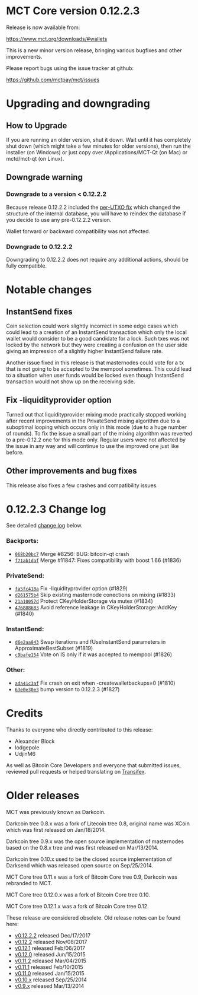 MCT Core version 0.12.2.3
==========================

Release is now available from:

  <https://www.mct.org/downloads/#wallets>

This is a new minor version release, bringing various bugfixes and other
improvements.

Please report bugs using the issue tracker at github:

  <https://github.com/mctpay/mct/issues>


Upgrading and downgrading
=========================

How to Upgrade
--------------

If you are running an older version, shut it down. Wait until it has completely
shut down (which might take a few minutes for older versions), then run the
installer (on Windows) or just copy over /Applications/MCT-Qt (on Mac) or
mctd/mct-qt (on Linux).

Downgrade warning
-----------------

### Downgrade to a version < 0.12.2.2

Because release 0.12.2.2 included the [per-UTXO fix](release-notes/mct/release-notes-0.12.2.2.md#per-utxo-fix)
which changed the structure of the internal database, you will have to reindex
the database if you decide to use any pre-0.12.2.2 version.

Wallet forward or backward compatibility was not affected.

### Downgrade to 0.12.2.2

Downgrading to 0.12.2.2 does not require any additional actions, should be
fully compatible.

Notable changes
===============

InstantSend fixes
-----------------

Coin selection could work slightly incorrect in some edge cases which could
lead to a creation of an InstantSend transaction which only the local wallet
would consider to be a good candidate for a lock. Such txes was not locked by
the network but they were creating a confusion on the user side giving an
impression of a slightly higher InstantSend failure rate.

Another issue fixed in this release is that masternodes could vote for a tx
that is not going to be accepted to the mempool sometimes. This could lead to
a situation when user funds would be locked even though InstantSend transaction
would not show up on the receiving side.

Fix -liquidityprovider option
-----------------------------

Turned out that liquidityprovider mixing mode practically stopped working after
recent improvements in the PrivateSend mixing algorithm due to a suboptimal
looping which occurs only in this mode (due to a huge number of rounds). To fix
the issue a small part of the mixing algorithm was reverted to a pre-0.12.2 one
for this mode only. Regular users were not affected by the issue in any way and
will continue to use the improved one just like before.

Other improvements and bug fixes
--------------------------------

This release also fixes a few crashes and compatibility issues.


0.12.2.3 Change log
===================

See detailed [change log](https://github.com/mctpay/mct/compare/v0.12.2.2...mctpay:v0.12.2.3) below.

### Backports:
- [`068b20bc7`](https://github.com/mctpay/mct/commit/068b20bc7) Merge #8256: BUG: bitcoin-qt crash
- [`f71ab1daf`](https://github.com/mctpay/mct/commit/f71ab1daf) Merge #11847: Fixes compatibility with boost 1.66 (#1836)

### PrivateSend:
- [`fa5fc418a`](https://github.com/mctpay/mct/commit/fa5fc418a) Fix -liquidityprovider option (#1829)
- [`d261575b4`](https://github.com/mctpay/mct/commit/d261575b4) Skip existing masternode conections on mixing (#1833)
- [`21a10057d`](https://github.com/mctpay/mct/commit/21a10057d) Protect CKeyHolderStorage via mutex (#1834)
- [`476888683`](https://github.com/mctpay/mct/commit/476888683) Avoid reference leakage in CKeyHolderStorage::AddKey (#1840)

### InstantSend:
- [`d6e2aa843`](https://github.com/mctpay/mct/commit/d6e2aa843) Swap iterations and fUseInstantSend parameters in ApproximateBestSubset (#1819)
- [`c9bafe154`](https://github.com/mctpay/mct/commit/c9bafe154) Vote on IS only if it was accepted to mempool (#1826)

### Other:
- [`ada41c3af`](https://github.com/mctpay/mct/commit/ada41c3af) Fix crash on exit when -createwalletbackups=0 (#1810)
- [`63e0e30e3`](https://github.com/mctpay/mct/commit/63e0e30e3) bump version to 0.12.2.3 (#1827)

Credits
=======

Thanks to everyone who directly contributed to this release:

- Alexander Block
- lodgepole
- UdjinM6

As well as Bitcoin Core Developers and everyone that submitted issues,
reviewed pull requests or helped translating on
[Transifex](https://www.transifex.com/projects/p/mct/).


Older releases
==============

MCT was previously known as Darkcoin.

Darkcoin tree 0.8.x was a fork of Litecoin tree 0.8, original name was XCoin
which was first released on Jan/18/2014.

Darkcoin tree 0.9.x was the open source implementation of masternodes based on
the 0.8.x tree and was first released on Mar/13/2014.

Darkcoin tree 0.10.x used to be the closed source implementation of Darksend
which was released open source on Sep/25/2014.

MCT Core tree 0.11.x was a fork of Bitcoin Core tree 0.9,
Darkcoin was rebranded to MCT.

MCT Core tree 0.12.0.x was a fork of Bitcoin Core tree 0.10.

MCT Core tree 0.12.1.x was a fork of Bitcoin Core tree 0.12.

These release are considered obsolete. Old release notes can be found here:

- [v0.12.2.2](release-notes/mct/release-notes-0.12.2.2.md) released Dec/17/2017
- [v0.12.2](release-notes/mct/release-notes-0.12.2.md) released Nov/08/2017
- [v0.12.1](release-notes/mct/release-notes-0.12.1.md) released Feb/06/2017
- [v0.12.0](release-notes/mct/release-notes-0.12.0.md) released Jun/15/2015
- [v0.11.2](release-notes/mct/release-notes-0.11.2.md) released Mar/04/2015
- [v0.11.1](release-notes/mct/release-notes-0.11.1.md) released Feb/10/2015
- [v0.11.0](release-notes/mct/release-notes-0.11.0.md) released Jan/15/2015
- [v0.10.x](release-notes/mct/release-notes-0.10.0.md) released Sep/25/2014
- [v0.9.x](release-notes/mct/release-notes-0.9.0.md) released Mar/13/2014

